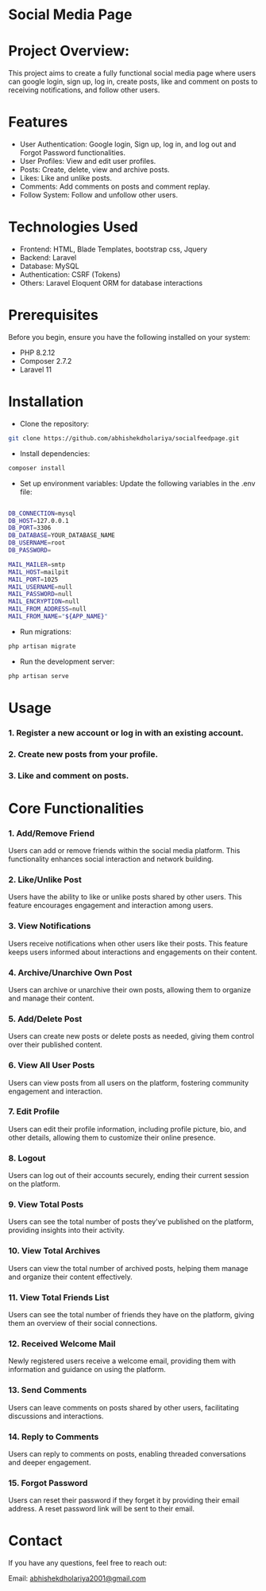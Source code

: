 # Social Media Page


# Project Overview:
This project aims to create a fully functional social media page where users can google login, sign up, log in, create posts, like and comment on posts to receiving notifications, and follow other users.

# Features
- User Authentication: Google login, Sign up, log in, and log out and Forgot Password functionalities.
- User Profiles: View and edit user profiles.
- Posts: Create, delete, view and archive posts.
- Likes: Like and unlike posts.
- Comments: Add comments on posts and comment replay.
- Follow System: Follow and unfollow other users.

# Technologies Used
- Frontend:
 HTML,
 Blade Templates,
 bootstrap css,
 Jquery
- Backend:
Laravel
- Database:
 MySQL
- Authentication:
 CSRF (Tokens)
- Others:
 Laravel Eloquent ORM for database interactions

#  Prerequisites
Before you begin, ensure you have the following installed on your system:
- PHP 8.2.12
- Composer 2.7.2
- Laravel 11

# Installation
- Clone the repository:
```bash
git clone https://github.com/abhishekdholariya/socialfeedpage.git
```

- Install dependencies:
```bash
composer install
```

- Set up environment variables:
Update the following variables in the .env file:
```bash

DB_CONNECTION=mysql
DB_HOST=127.0.0.1
DB_PORT=3306
DB_DATABASE=YOUR_DATABASE_NAME
DB_USERNAME=root
DB_PASSWORD=

MAIL_MAILER=smtp
MAIL_HOST=mailpit
MAIL_PORT=1025
MAIL_USERNAME=null
MAIL_PASSWORD=null
MAIL_ENCRYPTION=null
MAIL_FROM_ADDRESS=null
MAIL_FROM_NAME="${APP_NAME}"
```
- Run migrations:
```bash
php artisan migrate
```

- Run the development server:
```bash
php artisan serve
``` 

# Usage
### 1. Register a new account or log in with an existing account.
### 2. Create new posts from your profile.
### 3. Like and comment on posts.
# Core Functionalities
### 1. Add/Remove Friend
Users can add or remove friends within the social media platform. This functionality enhances social interaction and network building.
### 2. Like/Unlike Post
Users have the ability to like or unlike posts shared by other users. This feature encourages engagement and interaction among users.
### 3. View Notifications
Users receive notifications when other users like their posts. This feature keeps users informed about interactions and engagements on their content.
### 4. Archive/Unarchive Own Post
Users can archive or unarchive their own posts, allowing them to organize and manage their content.
### 5. Add/Delete Post
Users can create new posts or delete posts as needed, giving them control over their published content.
### 6. View All User Posts
Users can view posts from all users on the platform, fostering community engagement and interaction.
### 7. Edit Profile
Users can edit their profile information, including profile picture, bio, and other details, allowing them to customize their online presence.
### 8. Logout
Users can log out of their accounts securely, ending their current session on the platform.
### 9. View Total Posts
Users can see the total number of posts they've published on the platform, providing insights into their activity.
### 10. View Total Archives
Users can view the total number of archived posts, helping them manage and organize their content effectively.
### 11. View Total Friends List
Users can see the total number of friends they have on the platform, giving them an overview of their social connections.
### 12. Received Welcome Mail
Newly registered users receive a welcome email, providing them with information and guidance on using the platform.
### 13. Send Comments
Users can leave comments on posts shared by other users, facilitating discussions and interactions.
### 14. Reply to Comments
Users can reply to comments on posts, enabling threaded conversations and deeper engagement.
### 15. Forgot Password
Users can reset their password if they forget it by providing their email address. A reset password link will be sent to their email.

# Contact
If you have any questions, feel free to reach out:

Email: abhishekdholariya2001@gmail.com
